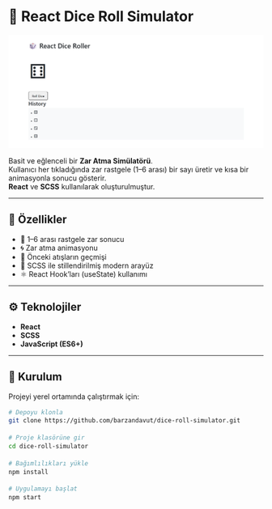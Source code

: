 # 🎲 React Dice Roll Simulator  

![Logo](random-roll-1.png)

Basit ve eğlenceli bir **Zar Atma Simülatörü**.  
Kullanıcı her tıkladığında zar rastgele (1–6 arası) bir sayı üretir ve kısa bir animasyonla sonucu gösterir.  
**React** ve **SCSS** kullanılarak oluşturulmuştur.  

---

## 🧩 Özellikler  
- 🎯 1–6 arası rastgele zar sonucu  
- 🌀 Zar atma animasyonu  
- 📜 Önceki atışların geçmişi  
- 💅 SCSS ile stillendirilmiş modern arayüz  
- ⚛️ React Hook’ları (useState) kullanımı  

---

## ⚙️ Teknolojiler  
- **React**  
- **SCSS**  
- **JavaScript (ES6+)**

---

## 🚀 Kurulum  

Projeyi yerel ortamında çalıştırmak için:  

```bash
# Depoyu klonla
git clone https://github.com/barzandavut/dice-roll-simulator.git

# Proje klasörüne gir
cd dice-roll-simulator

# Bağımlılıkları yükle
npm install

# Uygulamayı başlat
npm start
